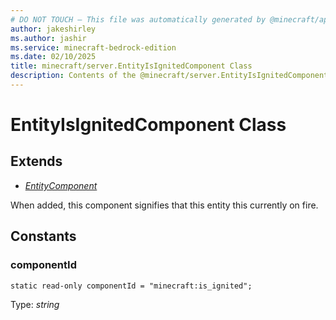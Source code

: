 ```yaml
---
# DO NOT TOUCH — This file was automatically generated by @minecraft/api-docs-generator, to report problems file an issue at https://github.com/Mojang/minecraft-scripting-libraries
author: jakeshirley
ms.author: jashir
ms.service: minecraft-bedrock-edition
ms.date: 02/10/2025
title: minecraft/server.EntityIsIgnitedComponent Class
description: Contents of the @minecraft/server.EntityIsIgnitedComponent class.
---
```

# EntityIsIgnitedComponent Class

## Extends
- [*EntityComponent*](EntityComponent.md)

When added, this component signifies that this entity this currently on fire.

## Constants

### **componentId**
`static read-only componentId = "minecraft:is_ignited";`

Type: *string*
